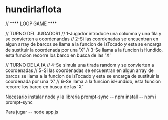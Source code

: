 # hundirlaflota


//                 **** LOOP GAME ****

// TURNO DEL JUGADOR1
// 1-Jugador introduce una columna y una fila y se convierten a coordenandas
// 2-Si las coordenadas se encuentran en algun array de barcos se llama a la funcion de isTocado y esta se encarga de sustituir la coordenada por una 'X'
// 3-Se llama a la funcion isHundido, esta funcion recorre los barco en busca de las 'X'

// TURNO DE LA IA
// 4-Se simula una tirada random y se convierten a coordenadas
// 5-Si las coordenadas se encuentran en algun array de barcos se llama a la funcion de isTocado y esta se encarga de sustituir la coordenada por una 'X'
// 6-Se llama a la funcion isHundido, esta funcion recorre los barco en busca de las 'X'

Necesario instalar node y la libreria prompt-sync
-- npm install
-- npm i prompt-sync

Para jugar  -- node app.js
